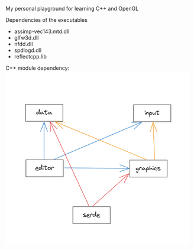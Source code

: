My personal playground for learning C++ and OpenGL

Dependencies of the executables
- assimp-vec143.mtd.dll
- glfw3d.dll
- nfdd.dll
- spdlogd.dll
- reflectcpp.lib


C++ module dependency:
![dependency.png](docs/dependency.png)